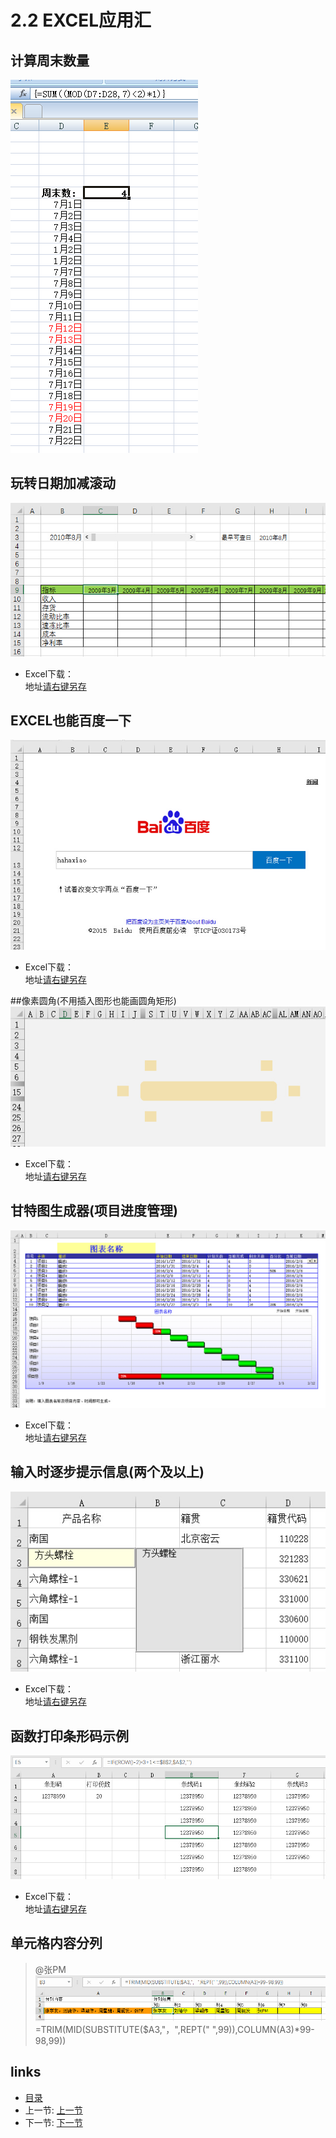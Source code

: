 # 2.2 EXCEL应用汇

## 计算周末数量
![](images/2.2.1.png)    

## 玩转日期加减滚动
![](images/2.2.2.jpg)

- Excel下载：  
地址[请右键另存](src/2.2.2.xlsx)

## EXCEL也能百度一下
![](images/2.2.3.jpg)

- Excel下载：  
地址[请右键另存](src/2.2.3.xlsx)

##像素圆角(不用插入图形也能画圆角矩形)
![](images/2.2.4.jpg)

- Excel下载：  
地址[请右键另存](src/2.2.4.xls)

## 甘特图生成器(项目进度管理)
![](images/2.2.5.jpg)

- Excel下载：  
地址[请右键另存](src/2.2.5.xls)

## 输入时逐步提示信息(两个及以上)
![](images/2.2.6.jpg)

- Excel下载：  
地址[请右键另存](src/2.2.6.xls)

## 函数打印条形码示例
![](images/2.2.7.jpg)

- Excel下载：  
地址[请右键另存](src/2.2.7.xls)

## 单元格内容分列

> @张PM  
> ![](images/2.2.1.jpg)  
> =TRIM(MID(SUBSTITUTE($A3,"，",REPT(" ",99)),COLUMN(A3)*99-98,99))

## links
  * [目录](<preface.md>)
  * 上一节: [上一节](<02.1.md>)
  * 下一节: [下一节](<02.3.md>)
